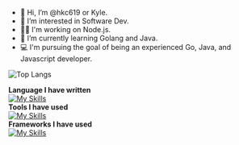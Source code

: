 - 👋 Hi, I’m @hkc619 or Kyle.  
- 👀 I’m interested in Software Dev.  
- 👨‍💻 I'm working on Node.js.  
- 🌱 I’m currently learning Golang and Java.
- 💻 I'm pursuing the goal of being an experienced Go, Java, and Javascript developer.
<!--
- 💞️ I’m looking to collaborate on ...
- 📫 How to reach me 
-->
<!---
hkc619/hkc619 is a ✨ special ✨ repository because its `README.md` (this file) appears on your GitHub profile.
You can click the Preview link to take a look at your changes.
--->

![Top Langs](https://github-readme-stats.vercel.app/api/top-langs/?username=hkc619&layout=compact&theme=vue)

**Language I have written**  
[![My Skills](https://skillicons.dev/icons?i=js,html,css,c,cpp,java,go,py,r&theme=light)](https://skillicons.dev)  
**Tools I have used**  
[![My Skills](https://skillicons.dev/icons?i=mysql,mongodb,azure,docker,git&theme=light)](https://skillicons.dev)  
**Frameworks I have used**  
[![My Skills](https://skillicons.dev/icons?i=nodejs&theme=light)](https://skillicons.dev)  
